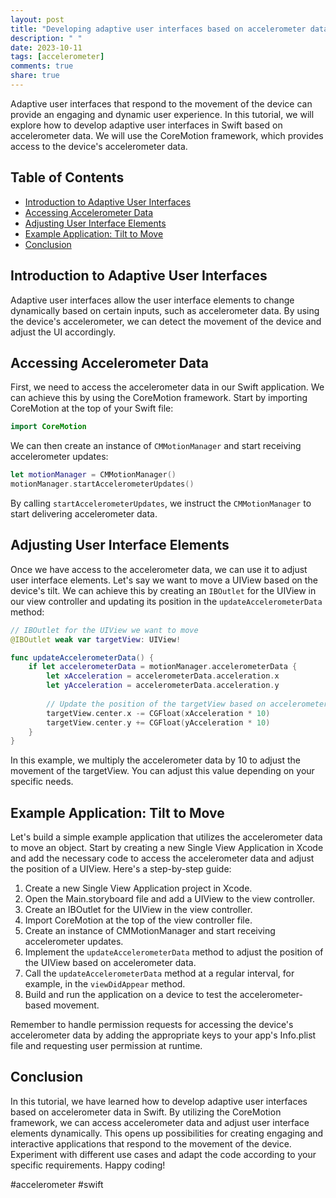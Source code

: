 ```yaml
---
layout: post
title: "Developing adaptive user interfaces based on accelerometer data in Swift"
description: " "
date: 2023-10-11
tags: [accelerometer]
comments: true
share: true
---
```


Adaptive user interfaces that respond to the movement of the device can provide an engaging and dynamic user experience. In this tutorial, we will explore how to develop adaptive user interfaces in Swift based on accelerometer data. We will use the CoreMotion framework, which provides access to the device's accelerometer data.

## Table of Contents
- [Introduction to Adaptive User Interfaces](#introduction-to-adaptive-user-interfaces)
- [Accessing Accelerometer Data](#accessing-accelerometer-data)
- [Adjusting User Interface Elements](#adjusting-user-interface-elements)
- [Example Application: Tilt to Move](#example-application-tilt-to-move)
- [Conclusion](#conclusion)

## Introduction to Adaptive User Interfaces

Adaptive user interfaces allow the user interface elements to change dynamically based on certain inputs, such as accelerometer data. By using the device's accelerometer, we can detect the movement of the device and adjust the UI accordingly.

## Accessing Accelerometer Data

First, we need to access the accelerometer data in our Swift application. We can achieve this by using the CoreMotion framework. Start by importing CoreMotion at the top of your Swift file:

```swift
import CoreMotion
```

We can then create an instance of `CMMotionManager` and start receiving accelerometer updates:

```swift
let motionManager = CMMotionManager()
motionManager.startAccelerometerUpdates()
```

By calling `startAccelerometerUpdates`, we instruct the `CMMotionManager` to start delivering accelerometer data.

## Adjusting User Interface Elements

Once we have access to the accelerometer data, we can use it to adjust user interface elements. Let's say we want to move a UIView based on the device's tilt. We can achieve this by creating an `IBOutlet` for the UIView in our view controller and updating its position in the `updateAccelerometerData` method:

```swift
// IBOutlet for the UIView we want to move
@IBOutlet weak var targetView: UIView!

func updateAccelerometerData() {
    if let accelerometerData = motionManager.accelerometerData {
        let xAcceleration = accelerometerData.acceleration.x
        let yAcceleration = accelerometerData.acceleration.y
        
        // Update the position of the targetView based on accelerometer data
        targetView.center.x -= CGFloat(xAcceleration * 10)
        targetView.center.y += CGFloat(yAcceleration * 10)
    }
}
```

In this example, we multiply the accelerometer data by 10 to adjust the movement of the targetView. You can adjust this value depending on your specific needs.

## Example Application: Tilt to Move

Let's build a simple example application that utilizes the accelerometer data to move an object. Start by creating a new Single View Application in Xcode and add the necessary code to access the accelerometer data and adjust the position of a UIView. Here's a step-by-step guide:

1. Create a new Single View Application project in Xcode.
2. Open the Main.storyboard file and add a UIView to the view controller.
3. Create an IBOutlet for the UIView in the view controller.
4. Import CoreMotion at the top of the view controller file.
5. Create an instance of CMMotionManager and start receiving accelerometer updates.
6. Implement the `updateAccelerometerData` method to adjust the position of the UIView based on accelerometer data.
7. Call the `updateAccelerometerData` method at a regular interval, for example, in the `viewDidAppear` method.
8. Build and run the application on a device to test the accelerometer-based movement.

Remember to handle permission requests for accessing the device's accelerometer data by adding the appropriate keys to your app's Info.plist file and requesting user permission at runtime.

## Conclusion

In this tutorial, we have learned how to develop adaptive user interfaces based on accelerometer data in Swift. By utilizing the CoreMotion framework, we can access accelerometer data and adjust user interface elements dynamically. This opens up possibilities for creating engaging and interactive applications that respond to the movement of the device. Experiment with different use cases and adapt the code according to your specific requirements. Happy coding!

#accelerometer #swift